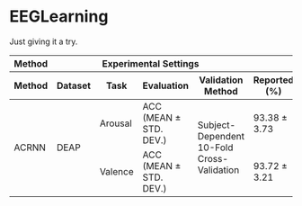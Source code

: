 # EEGLearning
Just giving it a try.

<table>
  <thead>
    <tr>
      <th class="main-header" colspan="1">Method</th>
      <th class="main-header" colspan="4">Experimental Settings</th>
      <th class="main-header" colspan="3">Results</th>
    </tr>
    <tr>
      <th>Method</th>
      <th>Dataset</th>
      <th>Task</th>
      <th>Evaluation</th>
      <th>Validation Method</th>
      <th>Reported (%)</th>
      <th>Ours (%)</th>
      <th>Gap (%)</th>
    </tr>
  </thead>
  <tbody>
    <tr>
      <td rowspan="2">ACRNN</td>
      <td rowspan="2">DEAP</td>
      <td>Arousal</td>
      <td>ACC<br>(MEAN ± STD. DEV.)</td>
      <td rowspan="2">Subject-Dependent<br>10-Fold Cross-Validation</td> <td>93.38 ± 3.73</td>
      <td>94.22 ± 3.95</td>
      <td>+0.84↑</td>
    </tr>
    <tr>
      <td>Valence</td>
      <td>ACC<br>(MEAN ± STD. DEV.)</td>
      <td>93.72 ± 3.21</td>
      <td>92.53 ± 5.32</td>
      <td>-1.19↓</td>
    </tr>
  </tbody>
</table>